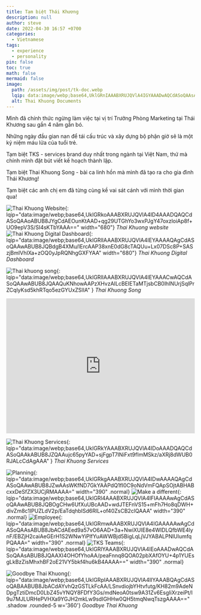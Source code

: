```yaml
---
title: Tạm biệt Thái Khương
description: null
author: steve
date: 2022-04-30 16:57 +0700
categories:
  - Vietnamese
tags:
  - experience
  - personality
pin: false
toc: true
math: false
mermaid: false
image:
  path: /assets/img/post/tk-doc.webp
  lqip: data:image/webp;base64,UklGRnIAAABXRUJQVlA4IGYAAADwAQCdASoQAAsABUB8JbACdAEKD0HjnIAAy02lldPtTJ8PpH4GW58wI6mb4k7KCB3IgwFFHyLnQeJ3mwnjqpZeWmjdsLcXsdPBrC+hgl0neZKeOa7fgCD7T2jNS3yCXyzbKRUAAAA=
  alt: Thai Khuong Documents
---
```

Mình đã chính thức ngừng làm việc tại vị trí Trưởng Phòng Marketing tại Thái Khương sau gần 4 năm gắn bó.

Những ngày đầu gian nan để tái cấu trúc và xây dựng bộ phận giờ sẽ là một kỷ niệm  máu lửa của tuổi trẻ.

Tạm biệt TKS - services brand duy nhất trong ngành tại Việt Nam, thứ mà chính mình đặt bút viết kế hoạch thành lập.

Tạm biệt Thai Khuong Song - bài ca linh hồn mà mình đã tạo ra cho gia đình Thái Khương!

Tạm biệt các anh chị em đã từng cùng kề vai sát cánh với mình thời gian qua!

![Thai Khuong Website](/assets/img/post/tk-web.webp "Thai Khuong website"){: lqip="data:image/webp;base64,UklGRkoAAABXRUJQVlA4ID4AAADQAQCdASoQAAoABUB8JYgCdAEOunKtAAD+qg29UTGhYo3wxPJgY47oxzloiAp8f+UO9epV3S/SI4sKTbYAAA==" width="680"}
_Thai Khuong website_
![Thai Khuong Digital Dashboard](/assets/img/post/tk-data.webp "Thai Khuong Digital Dashboard"){: lqip="data:image/webp;base64,UklGRlIAAABXRUJQVlA4IEYAAAAQAgCdASoQAAwABUB8JQBdgB4XMu/IErcAAP38xnE0dG8cTAQUu+Lx07DSc8P+SASzjBmIVhIXa+zOQ0yJpRQNhgGXFYAA" width="680"}
_Thai Khuong Digital Dashboard_


![Thai khuong song](/assets/img/site/thai-khuong-song.webp "Thai Khuong Song"){: lqip="data:image/webp;base64,UklGRlIAAABXRUJQVlA4IEYAAACwAQCdASoQAAwABUB8JQAAQuKNhowAAPzXHvzAILcBEIETaMTjsbCB0lhINUrjSqlPrZCqlyKsd5khRTqo5ezGYUxZSlIA" }
_Thai Khuong Song_
<iframe width="100%" height="360" scrolling="no" frameborder="no" allow="autoplay" src="https://w.soundcloud.com/player/?url=https%3A//api.soundcloud.com/playlists/1063996978&color=%23ff5500&auto_play=false&hide_related=false&show_comments=false&show_user=true&show_reposts=false&show_teaser=true"></iframe>

![Thai Khuong Services](/assets/img/post/tks.webp "Thai Khuong Services"){: lqip="data:image/webp;base64,UklGRkYAAABXRUJQVlA4IDoAAADQAQCdASoQAAkABUB8JZQAAujc65pyYAD+sjFgpT7INiFxt9fImMSkz/aXRj8dWUB0RJALcCdAgAAA" }
_Thai Khuong Services_

![Planning](/assets/img/site/stk-planning.webp "Kế hoạch thành lập Thái Khương Service"){: lqip="data:image/webp;base64,UklGRkgAAABXRUJQVlA4IDwAAAAQAgCdASoQAAwABUB8JZwAAsWKfND7GkYAAPdQ1fI0C9oNdVmFQApSOjtABHABcxxDeSfZX3UCjRMAAAA=" width="390" .normal}
![Make a different](/assets/img/site/design-tks-uniform.webp "Đồng phục của đội TKS được chính tay mình thiết kế và chọn chất liệu"){: lqip="data:image/webp;base64,UklGRl4AAABXRUJQVlA4IFIAAAAwAgCdASoQAAwABUB8JQBOgCHw6UfXuUBcAAD+wdJTEFnVS15+mFh7Ho8qDWH+divZm8c1IPUZLdV2p/EaTdqhbISd6RlL+of40ZsCB2clQAAA" width="390" .normal}
![Employee](/assets/img/site/tks-employee.webp "Mỗi đồng nghiệp đều là anh em"){: lqip="data:image/webp;base64,UklGRmwAAABXRUJQVlA4IGAAAAAwAgCdASoQAAsABUB8JbACdAEed9a57vO6AAD+3a+NwiXUIE8e4WIDLQfbWE4lynF/EBZjH2caiAeGErH1S2WNwYiPlfYuAWWBjd5BigLqLjVJYABALPNlUlumfqPQAAA=" width="390" .normal}
![TKS Teams](/assets/img/post/tks-workshop.webp "Xưởng dịch vụ"){: lqip="data:image/webp;base64,UklGRlYAAABXRUJQVlA4IEoAAADwAQCdASoQAAsABUB8JQAAXI4OHOfYhoAA/peaFnnq8QOA02pbXAfOYU+4p1YUEsgLkBzZisMhxhBF2oE21VY5bkf4hu6kB4AAAA==" width="390" .normal}

![Goodbye Thai Khuong](/assets/img/post/at-tk.webp "Goodbye Thai Khuong"){: lqip="data:image/webp;base64,UklGRpIAAABXRUJQVlA4IIYAAABQAgCdASoQABAABUB8JbACdAYvhQzGSTLkFcAA/LSnvdiojbYHtvfutg/KH82m9AdeNDpgTztiDmcD0LbZ45vYNQY8FDfY3Gs/mdNeoA0tsw9A31Zv6EsgIiXrzeiPt/l9u7MJLURHePVHXa9YGJH2mkLw9sdIGHHw0QH5tmqNwqTszgAAAA==" .shadow .rounded-5 w='360'}
_Goodbye Thai Khuong_
